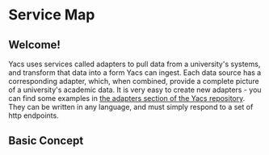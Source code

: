 # Service Map

## Welcome!

Yacs uses services called adapters to pull data from a university's systems, and transform that data into a form Yacs can ingest.
Each data source has a corresponding adapter, which, when combined, provide a complete picture of a university's academic data.
It is very easy to create new adapters - you can find some examples in [the adapters section of the Yacs repository](https://github.com/YACS-RCOS/yacs/tree/master/adapters).
They can be written in any language, and must simply respond to a set of http endpoints.

## Basic Concept
